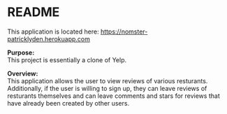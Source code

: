# README

This application is located here: https://nomster-patricklyden.herokuapp.com

**Purpose:**<br>
This project is essentially a clone of Yelp.

**Overview:**<br>
This application allows the user to view reviews of various resturants.  Additionally, if the user is willing to sign up, they can leave reviews of resturants themselves and can leave comments and stars for reviews that have already been created by other users.
